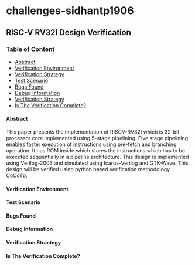 # challenges-sidhantp1906
## RISC-V RV32I Design Verification
### Table of Content
- [Abstract](####Abstract)
- [Verification Environment](####Verification%20Environment)
- [Verification Strategy](####Verification%20Stractegy)
- [Test Scenario](####Test%20Scenario)
- [Bugs Found](####Bugs%20Found)
- [Debug Information](####Debug%20Information)
- [Verification Strategy](####Verification%20Stractegy)
- [Is The Verification Complete?](####Is%20The%20Verification%20Complete?)
#### Abstract
This paper presents the implementation of RISCV-RV32I which is 32-bit processor core implemented using 5-stage pipelining. Five stage pipelining enables faster execution of instructions using pre-fetch and branching operation. It has ROM inside which stores the instructions which has to be executed sequentially in a pipeline architecture. This design is implemented using Verilog-2003 and simulated using Icarus-Verilog and GTK-Wave. This design will be verified using python based
verification methodology CoCoTb.

#### Verification Environment
#### Test Scenario
#### Bugs Found
#### Debug Information
#### Verification Stractegy
#### Is The Verification Complete?
